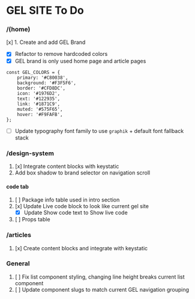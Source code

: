 # GEL SITE To Do

### /(home)

[x] 1. Create and add GEL Brand

- [x] Refactor to remove hardcoded colors
- [x] GEL brand is only used home page and article pages

```
const GEL_COLORS = {
    primary: '#C80038',
    background: '#F3F5F6',
    border: '#CFD8DC',
    icon: '#1976D2',
    text: '#122935',
    link: '#1871C9',
    muted: '#575F65',
    hover: '#F9FAFB',
};
```

- [ ] Update typography font family to use `graphik` + default font fallback stack

### /design-system

1. [x] Integrate content blocks with keystatic
2. Add box shadow to brand selector on navigation scroll

#### code tab

1. [ ] Package info table used in intro section
2. [x] Update Live code block to look like current gel site
   - [x] Update Show code text to Show live code
3. [ ] Props table

### /articles

1. [x] Create content blocks and integrate with keystatic

### General

1. [ ] Fix list component styling, changing line height breaks current list component
2. [ ] Update component slugs to match current GEL navigation grouping

